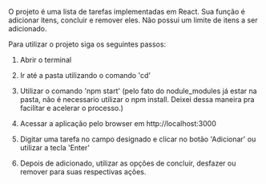 O projeto é uma lista de tarefas implementadas em React.
Sua função é adicionar itens, concluir e remover eles.
Não possui um limite de itens a ser adicionado.


Para utilizar o projeto siga os seguintes passos:
1) Abrir o terminal

2) Ir até a pasta utilizando o comando 'cd'

3) Utilizar o comando 'npm start'
   (pelo fato do nodule_modules já estar na pasta, não é necessario utilizar o npm install. Deixei dessa maneira pra facilitar e acelerar o processo.)

4) Acessar a aplicação pelo browser em http://localhost:3000

5) Digitar uma tarefa no campo designado e clicar no botão 'Adicionar' ou utilizar a tecla 'Enter'

6) Depois de adicionado, utilizar as opções de concluir, desfazer ou remover para suas respectivas ações.
